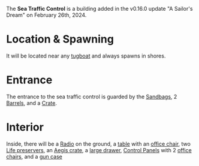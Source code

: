 The **Sea Traffic Control** is a building added in the v0.16.0 update "A Sailor's Dream" on February 26th, 2024.

# Location & Spawning
It will be located near any [tugboat](/buildings/tugboat) and always spawns in shores.

# Entrance
The entrance to the sea traffic control is guarded by the [Sandbags](/obstacles/sandbags), 2 [Barrels](/obstacles/barrel), and a [Crate](/obstacles/crate).

# Interior

Inside, there will be a [Radio](/weapons/guns/radio) on the ground, a [table](/obstacles/table) with an [office chair](/obstacles/office_chair), two [Life preservers](/obstacle/life_preserver), an [Aegis crate](/obstacles/crate), a [large drawer](/obstacles/drawer), [Control Panels](/obstacle/control_panel) with 2 [office chairs](/obstacles/office_chair), and a [gun case](/obstacles/gun_case)

